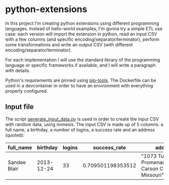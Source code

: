 # python-extensions

In this project I'm creating python extensions using different programming languages.
Instead of hello-world examples, I'm gonna try a simple ETL use case: each version will import the extension in python, read an input CSV with a few columns (and specific encoding/separator/terminator), perform some transformations and write an output CSV (with different encoding/separator/terminator).

For each implementation I will use the standard library of the programming language or specific frameworks if available, and I will write a paragraph with details.

Python's requirements are pinned using [pip-tools](https://github.com/jazzband/pip-tools).
The Dockerfile can be used in a devcontainer in order to have an environment with everything properly configured.

## Input file

The script [generate_input_data.py](generate_input_data.py) is used in order to create the input CSV with random data, using mimesis.
The input CSV is made up of 5 columns: a full name, a birthday, a number of logins, a success rate and an address (quoted):

| full_name    | birthday   | logins | success_rate      | address                                                   |
| ------------ | ---------- | ------ | ----------------- | --------------------------------------------------------- |
| Sandee Blair | 2013-12-24 | 33     | 0.709501198353512 | "1073 Turk Murphy Promenade\n73927 Carson City, Missouri" |
